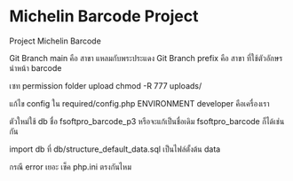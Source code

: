 # Michelin Barcode Project

Project Michelin Barcode

Git Branch main คือ สาขา แหลมกับพระประแดง
Git Branch prefix คือ สาขา ที่ใช้ตัวอักษรนำหน้า barcode



เซท permission folder upload
chmod -R 777 uploads/

แก้ไข config ใน required/config.php
ENVIRONMENT developer คือเครื่องเรา

ตัวใหม่ใช้ db ชื่อ fsoftpro_barcode_p3 
หรือจะแก้เป็นชื่อเดิม fsoftpro_barcode ก็ได้เช่นกัน

import db ที่ db/structure_default_data.sql เป็นไฟล์ตั้งต้น data

กรณี error เยอะ เช็ค php.ini ตรงกันไหม